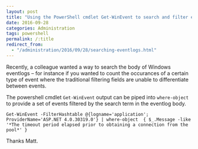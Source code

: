```yaml
---
layout: post
title: "Using the PowerShell cmdlet Get-WinEvent to search and filter event and diagnostic logs"
date: 2016-09-28
categories: Administration
tags: powershell
permalink: /:title
redirect_from:
  - "/administration/2016/09/28/searching-eventlogs.html"
---
```


Recently, a colleague wanted a way to search the body of Windows eventlogs – for instance if you wanted to count the occurances of a certain type of event where the traditional filtering fields are unable to differentiate between events.

The powershell cmdlet `Get-WinEvent` output can be piped into `where-object` to provide a set of events filtered by the search term in the eventlog body.
 
```
Get-WinEvent -FilterHashtable @{logname='application'; ProviderName='ASP.NET 4.0.30319.0'} | where-object  { $_.Message -like '*The timeout period elapsed prior to obtaining a connection from the pool*' }
```

Thanks Matt.